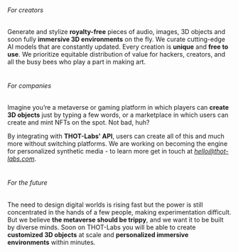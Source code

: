 ###### For creators

Generate and stylize **royalty-free** pieces of audio, images, 3D objects and soon fully **immersive 3D environments** on the fly.
We curate cutting-edge AI models that are constantly updated. Every creation is **unique** and **free to use**.
We prioritize equitable distribution of value for hackers, creators, and all the busy bees who play a part in making art.
<br/><br/>

###### For companies

Imagine you’re a metaverse or gaming platform in which players can **create 3D objects** just by typing a few words, or a marketplace in which users can create and mint NFTs on the spot. Not bad, huh?

By integrating with **THOT-Labs' API**, users can create all of this and much more without switching platforms.
We are working on becoming the engine for personalized synthetic media - to learn more get in touch at *hello@thot-labs.com*.
<br/><br/>

###### For the future

The need to design digital worlds is rising fast but the power is still concentrated in the hands of a few people, making experimentation difficult. But we believe **the metaverse should be trippy**, and we want it to be built by diverse minds. Soon on THOT-Labs you will be able to create **customized 3D objects** at scale and **personalized immersive environments** within minutes.
<br/><br/>
